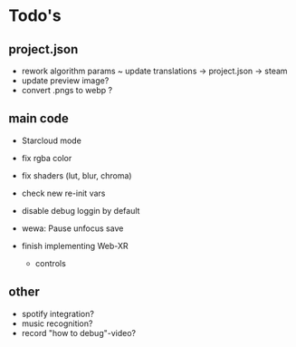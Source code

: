 # Todo's

## project.json

- rework algorithm params
~ update translations -> project.json -> steam
- update preview image?
- convert .pngs to webp ?

## main code

- Starcloud mode

- fix rgba color
- fix shaders (lut, blur, chroma)
- check new re-init vars
- disable debug loggin by default
- wewa: Pause unfocus save
- finish implementing Web-XR
  - controls

## other

- spotify integration?
- music recognition?
- record "how to debug"-video?

